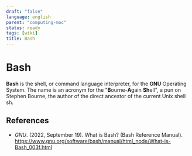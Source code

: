 ```yaml
---
draft: "false"
language: english
parent: "computing-moc"
status: ready
tags: [wiki]
title: Bash
---
```


# Bash

**Bash** is the shell, or command language interpreter, for the **GNU** Operating System. The name is an acronym for the "**B**ourne-**A**gain **Sh**ell", a pun on Stephen Bourne, the author of the direct ancestor of the current Unix shell sh.

## References

- _GNU_. (2022, September 19). <span class="reference-title">What is Bash? (Bash Reference Manual)</span>. https://www.gnu.org/software/bash/manual/html_node/What-is-Bash_003f.html
